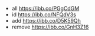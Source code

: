 - all https://ibb.co/PGgCdGM
- id https://ibb.co/NFQdV3s
- add https://ibb.co/D5K59Qh
- remove https://ibb.co/GnH3Z16
